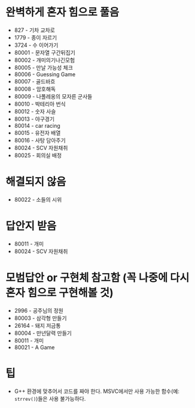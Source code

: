 # 완벽하게 혼자 힘으로 풀음
* 827 - 기차 교차로
* 1779 - 종이 자르기
* 3724 - 수 이어가기
* 80001 - 문자열 구간뒤집기
* 80002 - 개미의기나긴모험
* 80005 - 만날 가능성 체크
* 80006 - Guessing Game
* 80007 - 골드바흐
* 80008 - 암호해독
* 80009 - 나폴레옹의 모자른 군사들
* 80010 - 박테리아 번식
* 80012 - 숫자 사슬
* 80013 - 야구경기
* 80014 - car racing
* 80015 - 유전자 배열
* 80016 - 사탕 담아주기
* 80024 - SCV 자원채취
* 80025 - 회의실 배정

# 해결되지 않음
* 80022 - 소들의 시위

# 답안지 받음
* 80011 - 개미
* 80024 - SCV 자원채취

# 모범답안 or 구현체 참고함 (꼭 나중에 다시 혼자 힘으로 구현해볼 것)
* 2996 - 공주님의 정원
* 80003 - 삼각형 만들기
* 26164 - 돼지 저금통
* 80004 - 만년달력 만들기
* 80011 - 개미
* 80021 - A Game

# 팁
* G++ 환경에 맞추어서 코드를 짜야 한다. MSVC에서만 사용 가능한 함수(예: ```strrev()```)들은 사용 불가능하다.
